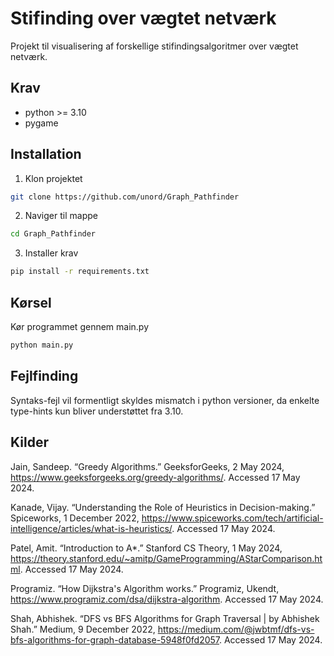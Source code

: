 # Stifinding over vægtet netværk
Projekt til visualisering af forskellige stifindingsalgoritmer over vægtet netværk.

## Krav
- python >= 3.10
- pygame

## Installation
1. Klon projektet
```sh
git clone https://github.com/unord/Graph_Pathfinder
```
2. Naviger til mappe
```sh
cd Graph_Pathfinder
```
3. Installer krav
```sh
pip install -r requirements.txt
```

## Kørsel
Kør programmet gennem main.py
```sh
python main.py
```

## Fejlfinding
Syntaks-fejl vil formentligt skyldes mismatch i python versioner, da enkelte type-hints kun bliver understøttet fra 3.10.

## Kilder
Jain, Sandeep. “Greedy Algorithms.” GeeksforGeeks, 2 May 2024, https://www.geeksforgeeks.org/greedy-algorithms/. Accessed 17 May 2024.

Kanade, Vijay. “Understanding the Role of Heuristics in Decision-making.” Spiceworks, 1 December 2022, https://www.spiceworks.com/tech/artificial-intelligence/articles/what-is-heuristics/. Accessed 17 May 2024.

Patel, Amit. “Introduction to A*.” Stanford CS Theory, 1 May 2024, https://theory.stanford.edu/~amitp/GameProgramming/AStarComparison.html. Accessed 17 May 2024.

Programiz. “How Dijkstra's Algorithm works.” Programiz, Ukendt, https://www.programiz.com/dsa/dijkstra-algorithm. Accessed 17 May 2024.

Shah, Abhishek. “DFS vs BFS Algorithms for Graph Traversal | by Abhishek Shah.” Medium, 9 December 2022, https://medium.com/@jwbtmf/dfs-vs-bfs-algorithms-for-graph-database-5948f0fd2057. Accessed 17 May 2024.
